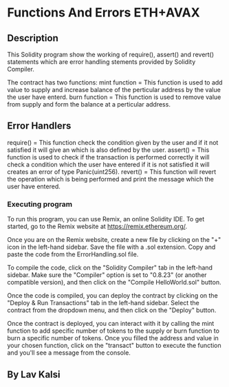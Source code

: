 # Functions And Errors ETH+AVAX

## Description
This Solidity program show the working of require(), assert() and revert() statements which are error handling stements provided by Solidity Compiler.

The contract has two functions: 
mint function = This function is used to add value to supply and increase balance of the perticular address by the value the user have enterd. 
burn function = This function is used to remove value from supply and form the balance at a perticular address.


## Error Handlers

require() = This function check the condition given by the user and if it not satisfied it will give an which is also defined by the user.
assert() = This function is used to check if the transaction is performed correctly it will check a condition which the user have entered if it is not satisfied it will creates an error of type Panic(uint256).
revert() =  This function will revert the operation which is being performed and print the message which the user have entered.

### Executing program

To run this program, you can use Remix, an online Solidity IDE. To get started, go to the Remix website at https://remix.ethereum.org/.

Once you are on the Remix website, create a new file by clicking on the "+" icon in the left-hand sidebar. Save the file with a .sol extension. Copy and paste the code from the ErrorHandling.sol file.

To compile the code, click on the "Solidity Compiler" tab in the left-hand sidebar. Make sure the "Compiler" option is set to "0.8.23" (or another compatible version), and then click on the "Compile HelloWorld.sol" button.

Once the code is compiled, you can deploy the contract by clicking on the "Deploy & Run Transactions" tab in the left-hand sidebar. Select the contract from the dropdown menu, and then click on the "Deploy" button.

Once the contract is deployed, you can interact with it by calling the mint function to add specific number of tokens to the supply or burn function to burn a specific number of tokens. Once you filled the address and value in your chosen function, click on the "transact" button to execute the function and you'll see a message from the console.

## By Lav Kalsi
